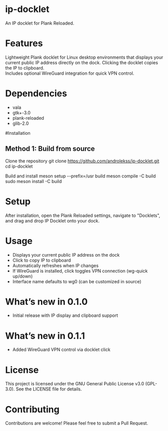 # ip-docklet

An IP docklet for Plank Reloaded.

# Features
Lightweight Plank docklet for Linux desktop environments that displays your current public IP address directly on the dock.
Clicking the docklet copies the IP to clipboard.  
Includes optional WireGuard integration for quick VPN control.

# Dependencies

- vala  
- gtk+-3.0  
- plank-reloaded  
- glib-2.0  

#Installation

## Method 1: Build from source

Clone the repository
git clone https://github.com/androlekss/ip-docklet.git
cd ip-docklet

Build and install
meson setup --prefix=/usr build
meson compile -C build
sudo meson install -C build

# Setup
After installation, open the Plank Reloaded settings, navigate to "Docklets", and drag and drop IP Docklet onto your dock.

# Usage

- Displays your current public IP address on the dock  
- Click to copy IP to clipboard  
- Automatically refreshes when IP changes  
- If WireGuard is installed, click toggles VPN connection (wg-quick up/down)  
- Interface name defaults to wg0 (can be customized in source)

# What’s new in 0.1.0

- Initial release with IP display and clipboard support

# What’s new in 0.1.1

- Added WireGuard VPN control via docklet click

# License
This project is licensed under the GNU General Public License v3.0 (GPL-3.0). See the LICENSE file for details.

# Contributing
Contributions are welcome! Please feel free to submit a Pull Request.
